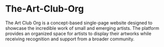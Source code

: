 # The-Art-Club-Org
The Art Club Org is a concept-based single-page website designed to showcase the incredible work of small and emerging artists. The platform provides an organized space for artists to display their artworks while receiving recognition and support from a broader community.
